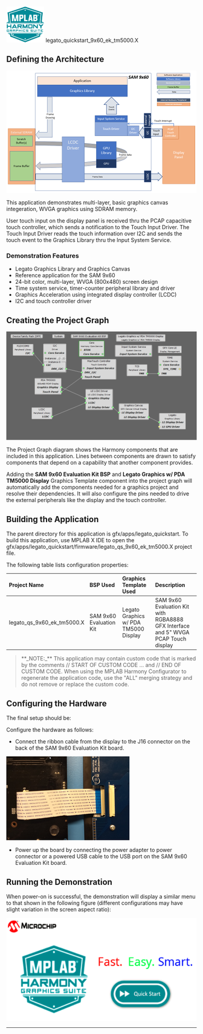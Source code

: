 
![](../../../../docs/images/mhgs.png) legato\_quickstart\_9x60\_ek\_tm5000.X

Defining the Architecture
-------------------------

![](../../../../docs/html/legato_sam9x60_single_buffer_arch.png)

This application demonstrates multi-layer, basic graphics canvas integeration, WVGA graphics using SDRAM memory.

User touch input on the display panel is received thru the PCAP capacitive touch controller, which sends a notification to the Touch Input Driver. The Touch Input Driver reads the touch information over I2C and sends the touch event to the Graphics Library thru the Input System Service.

### Demonstration Features

-   Legato Graphics Library and Graphics Canvas
-   Reference application for the SAM 9x60
-   24-bit color, multi-layer, WVGA (800x480) screen design
-   Time system service, timer-counter peripheral library and driver 
-   Graphics Acceleration using integrated display controller (LCDC)
-   I2C and touch controller driver 

Creating the Project Graph
--------------------------

![](../../../../docs/html/legato_sam9x60_canvas_lcdc_no_gpu_wvga_pg.png)

The Project Graph diagram shows the Harmony components that are included in this application. Lines between components are drawn to satisfy components that depend on a capability that another component provides.

Adding the **SAM 9x60 Evaluation Kit BSP** and **Legato Graphics w/ PDA TM5000 Display** Graphics Template component into the project graph will automatically add the components needed for a graphics project and resolve their dependencies. It will also configure the pins needed to drive the external peripherals like the display and the touch controller.

Building the Application
------------------------

The parent directory for this application is gfx/apps/legato\_quickstart. To build this application, use MPLAB X IDE to open the gfx/apps/legato\_quickstart/firmware/legato\_qs\_9x60\_ek\_tm5000.X project file.

The following table lists configuration properties:

|Project Name|BSP Used|Graphics Template Used|Description|
|:-----------|:-------|:---------------------|:----------|
|legato\_qs\_9x60\_ek\_tm5000.X|SAM 9x60 Evaluation Kit|Legato Graphics w/ PDA TM5000 Display|SAM 9x60 Evaluation Kit with RGBA8888 GFX Interface and 5" WVGA PCAP Touch display|

> \*\*\_NOTE:\_\*\* This application may contain custom code that is marked by the comments // START OF CUSTOM CODE ... and // END OF CUSTOM CODE. When using the MPLAB Harmony Configurator to regenerate the application code, use the "ALL" merging strategy and do not remove or replace the custom code.

Configuring the Hardware
------------------------

The final setup should be:

Configure the hardware as follows:

-   Connect the ribbon cable from the display to the J16 connector on the back of the SAM 9x60 Evaluation Kit board.

![](../../../../docs/html/sam_9x60_sk_display_conf1.png)

-   Power up the board by connecting the power adapter to power connector or a powered USB cable to the USB port on the SAM 9x60 Evaluation Kit board.


Running the Demonstration
-------------------------

When power-on is successful, the demonstration will display a similar menu to that shown in the following figure (different configurations may have slight variation in the screen aspect ratio):

![](../../../../docs/html/legato_quickstart_wqvga_run.png)

* * * * *

 
